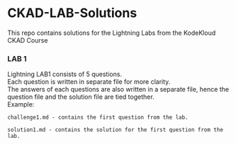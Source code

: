 # CKAD-LAB-Solutions
This repo contains solutions for the Lightning Labs from the KodeKloud CKAD Course
### LAB 1 ###
Lightning LAB1 consists of 5 questions.\
 Each question is written in separate file for more clarity.\
 The answers of each questions are also written in a separate file, hence the question file and the solution file are tied together.\
 Example:
 ```
 challenge1.md - contains the first question from the lab.

 solution1.md - contains the solution for the first question from the lab.
 ```

